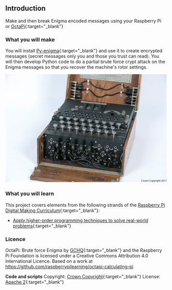 ## Introduction

Make and then break Enigma encoded messages using your Raspberry Pi or [OctaPi](http://projects.raspberrypi.org/en/projects/build-an-octapi){:target="_blank"}

### What you will make

You will install [Py-enigma](http://py-enigma.readthedocs.org/){:target="_blank"} and use it to create encrypted messages (secret messages only you and those you trust can read). You will then develop Python code to do a partial brute force crypt attack on the Enigma messages so that you recover the machine's rotor settings.  

![A GCHQ owned Enigma machine captured at the end of WWII](images/7X5A0933.jpg)


### What you will learn

This project covers elements from the following strands of the [Raspberry Pi Digital Making Curriculum](http://rpf.io/curriculum){:target="_blank"}:

+ [Apply higher-order programming techniques to solve real-world problems](https://curriculum.raspberrypi.org/programming/maker/){:target="_blank"}

### Licence

OctaPi: Brute force Enigma by [GCHQ](https://www.gchq.gov.uk/){:target="_blank"} and the Raspberry Pi Foundation is licensed under a Creative Commons Attribution 4.0 International Licence.
Based on a work at https://github.com/raspberrypilearning/octapi-calculating-pi

**Code and scripts**
Copyright: [Crown Copyright](https://www.nationalarchives.gov.uk/information-management/re-using-public-sector-information/uk-government-licensing-framework/crown-copyright/){:target="_blank"}
License: [Apache 2](https://www.apache.org/licenses/LICENSE-2.0){:target="_blank"}
